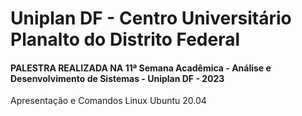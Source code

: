 # Uniplan DF - Centro Universitário Planalto do Distrito Federal
#### PALESTRA REALIZADA NA 11ª Semana Acadêmica - Análise e Desenvolvimento de Sistemas - Uniplan DF - 2023
Apresentação e Comandos Linux Ubuntu 20.04
